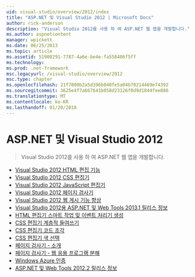 ```yaml
---
uid: visual-studio/overview/2012/index
title: "ASP.NET 및 Visual Studio 2012 | Microsoft Docs"
author: rick-anderson
description: "Visual Studio 2012를 사용 하 여 ASP.NET 웹 앱을 개발합니다."
ms.author: aspnetcontent
manager: wpickett
ms.date: 06/25/2013
ms.topic: article
ms.assetid: 51900291-7787-4a6e-be4e-fa558486f5ff
ms.technology: 
ms.prod: .net-framework
msc.legacyurl: /visual-studio/overview/2012
msc.type: chapter
ms.openlocfilehash: 21f7800b2a5d396b040fe5a04b70214469e74392
ms.sourcegitcommit: 3625e4f7a667641b058d23126f0d9d1844fee886
ms.translationtype: MT
ms.contentlocale: ko-KR
ms.lasthandoff: 01/20/2018
---
```

<a name="aspnet-and-visual-studio-2012"></a>ASP.NET 및 Visual Studio 2012
====================
> Visual Studio 2012를 사용 하 여 ASP.NET 웹 앱을 개발합니다.


- [Visual Studio 2012 HTML 편집 기능](visual-studio-2012-html-editing-features.md)
- [Visual Studio 2012 CSS 편집기](visual-studio-2012-css-editor.md)
- [Visual Studio 2012 JavaScript 편집기](visual-studio-2012-javascript-editor.md)
- [Visual Studio 2012 페이지 검사기](visual-studio-2012-page-inspector.md)
- [Visual Studio 2012 웹 게시 기능 향상](visual-studio-2012-web-publishing-improvements.md)
- [Visual Studio 2012용 ASP.NET 및 Web Tools 2013.1 릴리스 정보](aspnet-and-web-tools-20131-for-visual-studio-2012.md)
- [HTML 편집기 스마트 작업 및 이벤트 처리기 생성](visual-studio-vnext-videos-html-editor-smart-tasks-and-event-handler-generation.md)
- [CSS 편집기 계층적 들여쓰기](visual-studio-vnext-videos-css-editor-hierarchical-indentation.md)
- [CSS 편집기 코드 조각](visual-studio-vnext-videos-css-editor-snippets.md)
- [CSS 편집기 색 선택](visual-studio-vnext-videos-css-editor-color-picker.md)
- [페이지 검사기 - 소개](visual-studio-vnext-videos-page-inspector-introduction.md)
- [페이지 검사기 - 웹 응용 프로그램 분해](visual-studio-vnext-videos-page-inspector-decomposing-your-web-application.md)
- [Windows Azure 인증](windows-azure-authentication.md)
- [ASP.NET 및 Web Tools 2012.2 릴리스 정보](aspnet-and-web-tools-20122-release-notes-rtw.md)

